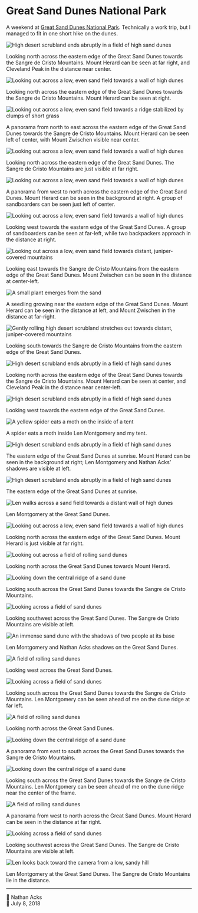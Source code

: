 # Great Sand Dunes National Park

A weekend at [Great Sand Dunes National Park](https://www.nps.gov/grsa/index.htm). Technically a work trip, but I managed to fit in one short hike on the dunes.

![High desert scrubland ends abruptly in a field of high sand dunes](assets/36f1218fb30c9b9165e4ae7a5165477f.webp)

Looking north across the eastern edge of the Great Sand Dunes towards the Sangre de Cristo Mountains. Mount Herard can be seen at far right, and Cleveland Peak in the distance near center.

![Looking out across a low, even sand field towards a wall of high dunes](assets/35333bf6248501088491b99b2621c744.webp)

Looking north across the eastern edge of the Great Sand Dunes towards the Sangre de Cristo Mountains. Mount Herard can be seen at right.

![Looking out across a low, even sand field towards a ridge stabilized by clumps of short grass](assets/e1507cecd973eea8ad07afc7d2d36cf6.webp)

A panorama from north to east across the eastern edge of the Great Sand Dunes towards the Sangre de Cristo Mountains. Mount Herard can be seen left of center, with Mount Zwischen visible near center.

![Looking out across a low, even sand field towards a wall of high dunes](assets/38e082bc96b102139d5e147af27e6f15.webp)

Looking north across the eastern edge of the Great Sand Dunes. The Sangre de Cristo Mountains are just visible at far right.

![Looking out across a low, even sand field towards a wall of high dunes](assets/7c2b842234820c11dc4f3104e35f32a7.webp)

A panorama from west to north across the eastern edge of the Great Sand Dunes. Mount Herard can be seen in the background at right. A group of sandboarders can be seen just left of center.

![Looking out across a low, even sand field towards a wall of high dunes](assets/fe74ffac1b6cbb0d17c2f85658e7c4e9.webp)

Looking west towards the eastern edge of the Great Sand Dunes. A group of sandboarders can be seen at far-left, while two backpackers approach in the distance at right.

![Looking out across a low, even sand field towards distant, juniper-covered mountains](assets/6ee7f67b188b1344214b5b7cf841b01b.webp)

Looking east towards the Sangre de Cristo Mountains from the eastern edge of the Great Sand Dunes. Mount Zwischen can be seen in the distance at center-left.

![A small plant emerges from the sand](assets/858f3954f9ee53e3b4dd42714dc5e2a8.webp)

A seedling growing near the eastern edge of the Great Sand Dunes. Mount Herard can be seen in the distance at left, and Mount Zwischen in the distance at far-right.

![Gently rolling high desert scrubland stretches out towards distant, juniper-covered mountains](assets/8ed6e6bd6f738ba438039982d2796614.webp)

Looking south towards the Sangre de Cristo Mountains from the eastern edge of the Great Sand Dunes.

![High desert scrubland ends abruptly in a field of high sand dunes](assets/63bb4ec2822011c523bfcf98fd7a7527.webp)

Looking north across the eastern edge of the Great Sand Dunes towards the Sangre de Cristo Mountains. Mount Herard can be seen at center, and Cleveland Peak in the distance near center-left.

![High desert scrubland ends abruptly in a field of high sand dunes](assets/0f06e52304b4f10dbe8b5e2008b73411.webp)

Looking west towards the eastern edge of the Great Sand Dunes.

![A yellow spider eats a moth on the inside of a tent](assets/fb5e5728b662e58cd1be987d274d6e1c.webp)

A spider eats a moth inside Len Montgomery and my tent.

![High desert scrubland ends abruptly in a field of high sand dunes](assets/ca1eceeb69303f99ccdb4f72d39b6ce4.webp)

The eastern edge of the Great Sand Dunes at sunrise. Mount Herard can be seen in the background at right; Len Montgomery and Nathan Acks’ shadows are visible at left.

![High desert scrubland ends abruptly in a field of high sand dunes](assets/6bac620a34c4491c7da82e51fe4c2229.webp)

The eastern edge of the Great Sand Dunes at sunrise.

![Len walks across a sand field towards a distant wall of high dunes](assets/85abe6950c7d7691f2b81466efd840f0.webp)

Len Montgomery at the Great Sand Dunes.

![Looking out across a low, even sand field towards a wall of high dunes](assets/e909ff23eedb439f52d006a103320313.webp)

Looking north across the eastern edge of the Great Sand Dunes. Mount Herard is just visible at far right.

![Looking out across a field of rolling sand dunes](assets/65e8f6736091ebb5e7bcc185e7dd553b.webp)

Looking north across the Great Sand Dunes towards Mount Herard.

![Looking down the central ridge of a sand dune](assets/68aa760686d35440b2b1e26eb39617df.webp)

Looking south across the Great Sand Dunes towards the Sangre de Cristo Mountains.

![Looking across a field of sand dunes](assets/c4b96353f16dc6118cb9c01f6aac1af7.webp)

Looking southwest across the Great Sand Dunes. The Sangre de Cristo Mountains are visible at left.

![An immense sand dune with the shadows of two people at its base](assets/4fcbc2f2f225c9b4e31e453db14b6dc2.webp)

Len Montgomery and Nathan Acks shadows on the Great Sand Dunes.

![A field of rolling sand dunes](assets/625b5ac66d4d16411817a2a9aff6023c.webp)

Looking west across the Great Sand Dunes.

![Looking across a field of sand dunes](assets/a061df5271408bca3c6199b80d38ad3c.webp)

Looking south across the Great Sand Dunes towards the Sangre de Cristo Mountains. Len Montgomery can be seen ahead of me on the dune ridge at far left.

![A field of rolling sand dunes](assets/bd2f1908a5de38994ef9fada9dbd25de.webp)

Looking north across the Great Sand Dunes.

![Looking down the central ridge of a sand dune](assets/535d4db3e772c57c5f072ac1a9efed91.webp)

A panorama from east to  south across the Great Sand Dunes towards the Sangre de Cristo Mountains.

![Looking down the central ridge of a sand dune](assets/620641ca7cb763d1f20e3a9febbbff77.webp)

Looking south across the Great Sand Dunes towards the Sangre de Cristo Mountains. Len Montgomery can be seen ahead of me on the dune ridge near the center of the frame.

![A field of rolling sand dunes](assets/d25d1007e962492eb1caa59e5d09ceb3.webp)

A panorama from west to north across the Great Sand Dunes. Mount Herard can be seen in the distance at far right.

![Looking across a field of sand dunes](assets/4dc8435151dd4ed4a44bd1397c364bc6.webp)

Looking southwest across the Great Sand Dunes. The Sangre de Cristo Mountains are visible at left.

![Len looks back toward the camera from a low, sandy hill](assets/5039f7444c31e93a4ee7625f6e8bff66.webp)

Len Montgomery at the Great Sand Dunes. The Sangre de Cristo Mountains lie in the distance.

- - - -

<span aria-hidden="true">👤</span> Nathan Acks  
<span aria-hidden="true">📅</span> July 8, 2018
